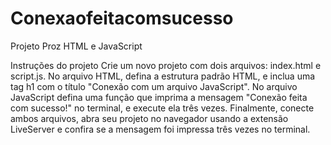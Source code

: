 # Conexaofeitacomsucesso
Projeto Proz HTML e JavaScript 

Instruções do projeto
Crie um novo projeto com dois arquivos: index.html e script.js. No arquivo HTML, defina a estrutura padrão HTML, e inclua uma tag h1 com o título "Conexão com um arquivo JavaScript". No arquivo JavaScript defina uma função que imprima a mensagem "Conexão feita com sucesso!" no terminal, e execute ela três vezes. Finalmente, conecte ambos arquivos, abra seu projeto no navegador usando a extensão LiveServer e confira se a mensagem foi impressa três vezes no terminal. 
